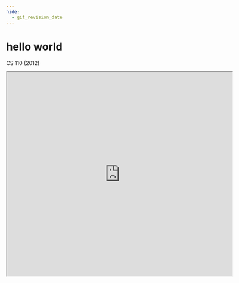 ```yaml
---
hide:
  - git_revision_date
---
```

# hello world

CS 110 (2012)
<iframe width="605" height="548" src="https://preview.p5js.org/ntno/embed/3iI1Sa6Wr"></iframe>
